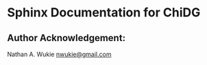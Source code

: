# Sphinx Documentation for ChiDG






## Author Acknowledgement:
Nathan A. Wukie   <nwukie@gmail.com>






